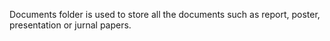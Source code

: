 Documents folder is used to store all the documents such as report, poster, presentation or jurnal papers.
